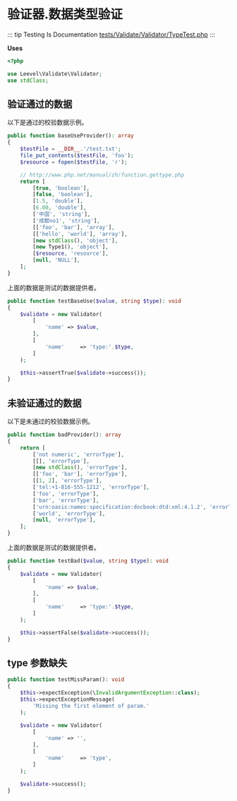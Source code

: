 # 验证器.数据类型验证

::: tip Testing Is Documentation
[tests/Validate/Validator/TypeTest.php](https://github.com/hunzhiwange/framework/blob/master/tests/Validate/Validator/TypeTest.php)
:::
    
**Uses**

``` php
<?php

use Leevel\Validate\Validator;
use stdClass;
```

## 验证通过的数据

以下是通过的校验数据示例。

``` php
public function baseUseProvider(): array
{
    $testFile = __DIR__.'/test.txt';
    file_put_contents($testFile, 'foo');
    $resource = fopen($testFile, 'r');

    // http://www.php.net/manual/zh/function.gettype.php
    return [
        [true, 'boolean'],
        [false, 'boolean'],
        [1.5, 'double'],
        [6.00, 'double'],
        ['中国', 'string'],
        ['成都no1', 'string'],
        [['foo', 'bar'], 'array'],
        [['hello', 'world'], 'array'],
        [new stdClass(), 'object'],
        [new Type1(), 'object'],
        [$resource, 'resource'],
        [null, 'NULL'],
    ];
}
```

上面的数据是测试的数据提供者。


``` php
public function testBaseUse($value, string $type): void
{
    $validate = new Validator(
        [
            'name' => $value,
        ],
        [
            'name'     => 'type:'.$type,
        ]
    );

    $this->assertTrue($validate->success());
}
```
    
## 未验证通过的数据

以下是未通过的校验数据示例。

``` php
public function badProvider(): array
{
    return [
        ['not numeric', 'errorType'],
        [[], 'errorType'],
        [new stdClass(), 'errorType'],
        [['foo', 'bar'], 'errorType'],
        [[1, 2], 'errorType'],
        ['tel:+1-816-555-1212', 'errorType'],
        ['foo', 'errorType'],
        ['bar', 'errorType'],
        ['urn:oasis:names:specification:docbook:dtd:xml:4.1.2', 'errorType'],
        ['world', 'errorType'],
        [null, 'errorType'],
    ];
}
```

上面的数据是测试的数据提供者。


``` php
public function testBad($value, string $type): void
{
    $validate = new Validator(
        [
            'name' => $value,
        ],
        [
            'name'     => 'type:'.$type,
        ]
    );

    $this->assertFalse($validate->success());
}
```
    
## type 参数缺失

``` php
public function testMissParam(): void
{
    $this->expectException(\InvalidArgumentException::class);
    $this->expectExceptionMessage(
        'Missing the first element of param.'
    );

    $validate = new Validator(
        [
            'name' => '',
        ],
        [
            'name'     => 'type',
        ]
    );

    $validate->success();
}
```